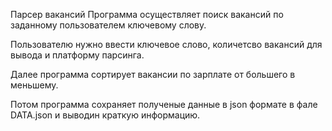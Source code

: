 Парсер вакансий
Программа осуществляет поиск вакансий по заданному пользователем ключевому слову.

Пользователю нужно ввести ключевое слово, количетсво вакансий для вывода и платформу парсинга.

Далее программа сортирует вакансии по зарплате от большего в меньшему.

Потом программа сохраняет полученые данные в json формате в фале DATA.json и выводин краткую информацию.

